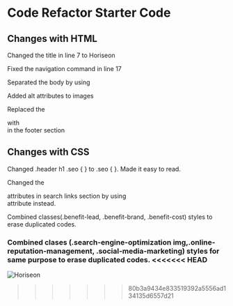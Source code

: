 # Code Refactor Starter Code

## Changes with HTML

Changed the title in line 7 to Horiseon

Fixed the navigation command in line 17

Separated the body by using <section>

Added alt attributes to images

Replaced the <div> with <footer> in the footer section

## Changes with CSS

Changed .header h1 .seo { } to .seo { }. Made it easy to read.

Changed the <div> attributes in search links section by using <nav> attribute instead.

Combined classes(.benefit-lead, .benefit-brand, .benefit-cost) styles to erase duplicated codes.

Combined clases (.search-engine-optimization img,.online-reputation-management, .social-media-marketing) styles for same purpose to erase duplicated codes.
<<<<<<< HEAD
=======


![Horiseon](https://user-images.githubusercontent.com/30817557/117582551-5c5c7900-b0b7-11eb-9053-f60d2904392b.png)
>>>>>>> 80b3a9434e833519392a5556ad134135d6557d21
